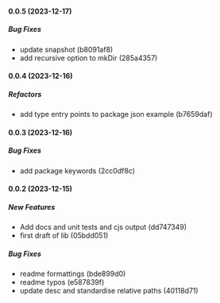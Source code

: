 #### 0.0.5 (2023-12-17)

##### Bug Fixes

*  update snapshot (b8091af8)
*  add recursive option to mkDir (285a4357)

#### 0.0.4 (2023-12-16)

##### Refactors

*  add type entry points to package json example (b7659daf)

#### 0.0.3 (2023-12-16)

##### Bug Fixes

*  add package keywords (2cc0df8c)

#### 0.0.2 (2023-12-15)

##### New Features

*  Add docs and unit tests and cjs output (dd747349)
*  first draft of lib (05bdd051)

##### Bug Fixes

*  readme formattings (bde899d0)
*  readme typos (e587839f)
*  update desc and standardise relative paths (40118d71)

